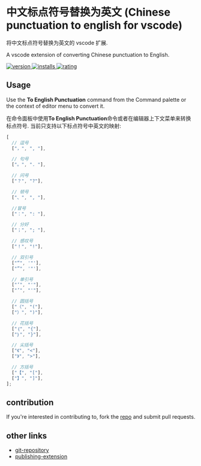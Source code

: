 # 中文标点符号替换为英文 (Chinese punctuation to english for vscode)

将中文标点符号替换为英文的 vscode 扩展.

A vscode extension of converting Chinese punctuation to English.

<p>
    <a href="https://marketplace.visualstudio.com/items?itemName=buuug7.chinese-punctuation-to-english">
        <img src="https://vsmarketplacebadge.apphb.com/version-short/buuug7.chinese-punctuation-to-english.svg" alt="version">
    </a>
    <a href="https://marketplace.visualstudio.com/items?itemName=buuug7.chinese-punctuation-to-english">
        <img src="https://vsmarketplacebadge.apphb.com/installs-short/buuug7.chinese-punctuation-to-english.svg" alt="installs">
    </a>
    <a href="https://marketplace.visualstudio.com/items?itemName=buuug7.chinese-punctuation-to-english">
        <img src="https://vsmarketplacebadge.apphb.com/rating-short/buuug7.chinese-punctuation-to-english.svg" alt="rating">
    </a>
</p>

## Usage

Use the **To English Punctuation** command from the Command palette or the context of editor menu to convert it.

在命令面板中使用**To English Punctuation**命令或者在编辑器上下文菜单来转换标点符号. 当前只支持以下标点符号中英文的映射:

```javascript
[
  // 逗号
  ["，", ", "],

  // 句号
  ["。", ". "],

  // 问号
  ["？", "?"],

  // 顿号
  ["、", ", "],

  //冒号
  ["：", ": "],

  // 分好
  ["；", "; "],

  // 感叹号
  ["！", "!"],

  // 双引号
  ["“", '"'],
  ["”", '"'],

  // 单引号
  ["‘", "'"],
  ["’", "'"],

  // 圆括号
  ["（", "("],
  ["）", ")"],

  // 花括号
  ["｛", "{"],
  ["｝", "}"],

  // 尖括号
  ["《", "<"],
  ["》", ">"],

  // 方括号
  ["【", "["],
  ["】", "]"],
];
```

## contribution

If you're interested in contributing to, fork the [repo](https://github.com/buuug7/chinese-punctuation-to-english-vsocode.git) and submit pull requests.

## other links

- [git-repository](https://github.com/buuug7/chinese-punctuation-to-english-vsocode.git)
- [publishing-extension](https://code.visualstudio.com/api/working-with-extensions/publishing-extension)
